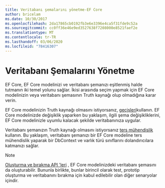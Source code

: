```yaml
---
title: Veritabanı şemalarını yönetme-EF Core
author: bricelam
ms.date: 10/30/2017
ms.openlocfilehash: 2da17865cb0192fb3e6e3396e4ca5f31fde9c52a
ms.sourcegitcommit: cc0ff36e46e9ed3527638f7208000e8521faef2e
ms.translationtype: MT
ms.contentlocale: tr-TR
ms.lasthandoff: 03/06/2020
ms.locfileid: "78416307"
---
```

# <a name="managing-database-schemas"></a>Veritabanı Şemalarını Yönetme

EF Core, EF Core modelinizi ve veritabanı şemanızı eşitlenmiş halde tutmanın iki temel yolunu sağlar. İkisi arasında seçim yapmak için EF Core modelinizin veya veritabanı şemasının Truth kaynağı olup olmadığına karar verin.

EF Core modelinizin Truth kaynağı olmasını istiyorsanız, [geçişleri][1]kullanın. EF Core modelinizde değişiklik yaparken bu yaklaşım, ilgili şema değişikliklerini, EF Core modelinizle uyumlu kalacak şekilde veritabanınıza uygular.

Veritabanı şemanızın Truth kaynağı olmasını istiyorsanız [ters mühendislik][2] kullanın. Bu yaklaşım, veritabanı şemanızı bir EF Core modeline ters mühendislik yaparak bir DbContext ve varlık türü sınıflarını dolandırıcılara katmanızı sağlar.

> [!NOTE]
> [Oluşturma ve bırakma API 'leri][3] , EF Core modelinizdeki veritabanı şemasını da oluşturabilir. Bununla birlikte, bunlar birincil olarak test, prototip oluşturma ve veritabanını bırakma için kabul edilebilir olan diğer senaryolar içindir.


  [1]: migrations/index.md
  [2]: scaffolding.md
  [3]: ensure-created.md
